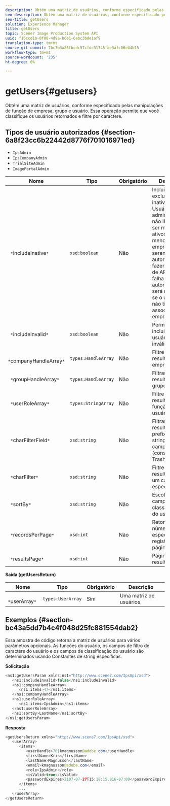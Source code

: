 ```yaml
---
description: Obtém uma matriz de usuários, conforme especificado pelas manipulações de função de empresa, grupo e usuário. Essa operação permite que você classifique os usuários retornados e filtre por caractere.
seo-description: Obtém uma matriz de usuários, conforme especificado pelas manipulações de função de empresa, grupo e usuário. Essa operação permite que você classifique os usuários retornados e filtre por caractere.
seo-title: getUsers
solution: Experience Manager
title: getUsers
topic: Scene7 Image Production System API
uuid: f16ccd1b-0f00-4d9a-b6e1-6abc3bde1af9
translation-type: tm+mt
source-git-commit: 7bc7b3a86fbcdc57cfdc31745fae3afc06e44b15
workflow-type: tm+mt
source-wordcount: '235'
ht-degree: 0%

---
```



# getUsers{#getusers}

Obtém uma matriz de usuários, conforme especificado pelas manipulações de função de empresa, grupo e usuário. Essa operação permite que você classifique os usuários retornados e filtre por caractere.

## Tipos de usuário autorizados {#section-6a8f23cc6b22442d8776f701016971ed}

* `IpsAdmin`
* `IpsCompanyAdmin`
* `TrialSiteAdmin`
* `ImagePortalAdmin`


| Nome | Tipo | Obrigatório | Descrição |
|---|---|---|---|
| ` *`includeInative`*` | `xsd:boolean` | Não | Incluir ou excluir usuários inativos. Usuários administradores não IPS devem ser membros ativos de pelo menos uma empresa para serem autorizados a fazer chamadas de API. Uma falha de autorização será retornada se o usuário não tiver associações de empresa ativas. |
| ` *`includeInvalid`*` | `xsd:boolean` | Não | Permite incluir/excluir usuários inválidos. |
| ` *`companyHandleArray`*` | `types:HandleArray` | Não | Filtre os resultados por empresa. |
| ` *`groupHandleArray`*` | `types:HandleArray` | Não | Filtrar resultados por grupo. |
| ` *`userRoleArray`*` | `types:StringArray` | Não | Filtre os resultados por função de usuário. |
| ` *`charFilterField`*` | `xsd:string` | Não | Filtrar resultados por prefixo de string do campo (consulte [!DNL Trash State).] |
| ` *`charFilter`*` | `xsd:string` | Não | Filtre os resultados por um caractere específico. |
| ` *`sortBy`*` | `xsd:string` | Não | Escolha dos campos de classificação do usuário. |
| ` *`recordsPerPage`*` | `xsd:int` | Não | Retorna o número especificado de registros por página. |
| ` *`resultsPage`*` | `xsd:int` | Não | Página de resultados. |

**Saída (getUsersReturn)**

| Nome | Tipo | Obrigatório | Descrição |
|---|---|---|---|
| ` *`userArray`*` | `types:UserArray` | Sim | Uma matriz de usuários. |

## Exemplos {#section-bc43a5dd7b4c4f048d25fc881554dab2}

Essa amostra de código retorna a matriz de usuários para vários parâmetros opcionais. As funções do usuário, os campos de filtro de caractere do usuário e os campos de classificação do usuário são determinados usando Constantes de string específicas.

**Solicitação**

```java
<ns1:getUsersParam xmlns:ns1="http://www.scene7.com/IpsApi/xsd">
   <ns1:includeInvalid>false</ns1:includeInvalid>
   <ns1:companyHandleArray>
      <ns1:items>47</ns1:items>
   </ns1:companyHandleArray>
   <ns1:userRoleArray>
      <ns1:items>IpsAdmin</ns1:items>
   </ns1:userRoleArray>
   <ns1:sortBy>LastName</ns1:sortBy>
</ns1:getUsersParam>
```

**Resposta**

```java
<getUsersReturn xmlns="http://www.scene7.com/IpsApi/xsd">
   <userArray>
      <items>
         <userHandle>70|kmagnusson@adobe.com</userHandle>
         <firstName>Kris</firstName>
         <lastName>Magnusson</lastName>
         <email>kmagnusson@adobe.com</email>
         <role>IpsAdmin</role>
         <isValid>true</isValid>
         <passwordExpires>2107-07-27T15:18:15.816-07:00</passwordExpires>
      </items>
      ...
   </userArray>
</getUsersReturn>
```

